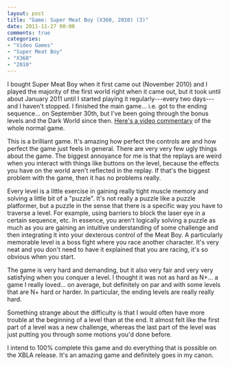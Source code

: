 ```yaml
---
layout: post
title: "Game: Super Meat Boy (X360, 2010) (3)"
date: 2011-11-27 00:00
comments: true
categories:
- "Video Games"
- "Super Meat Boy"
- "X360"
- "2010"
---
```


I bought Super Meat Boy when it first came out (November 2010) and
I played the majority of the first world right when it came out,
but it took until about January 2011 until I started playing it
regularly---every two days---and I haven't stopped.&nbsp;I
finished the main game... i.e. got to the ending sequence... on
September 30th, but I've been going through the bonus levels and
the Dark World since then. [Here's a video commentary](http://supermeatboy.com/114/SMB_COMMENTARY_VIDEO_/#b) of the whole
normal game.

This is a brilliant game. It's amazing how perfect the controls
are and how perfect the game just feels in general. There are very
very few ugly things about the game. The biggest annoyance for me
is that the replays are weird when you interact with things like
buttons on the level, because the effects you have on the world
aren't reflected in the replay. If that's the biggest problem with
the game, then it has no problems really.

Every level is a little exercise in gaining really tight muscle
memory and solving a little bit of a "puzzle". It's not really a
puzzle like a puzzle platformer, but a puzzle in the sense that
there is a specific way you have to traverse a level. For example,
using barriers to block the laser eye in a certain sequence,
etc. In essence, you aren't logically solving a puzzle as much as
you are gaining an intuitive understanding of some challenge and
then integrating it into your dexterous control of the Meat Boy. A
particularly memorable level is a boss fight where you race
another character. It's very neat and you don't need to have it
explained that you are racing, it's so obvious when you start.

The game is very hard and demanding, but it also very fair and
very very satisfying when you conquer a level. I thought it was
not as hard as N+... a game I really loved... on average, but
definitely on par and with some levels that are N+ hard or
harder. In particular, the ending levels are really really hard.

Something strange about the difficulty is that I would often have
more trouble at the beginning of a level than at the end. It
almost felt like the first part of a level was a new challenge,
whereas the last part of the level was just putting you through
some motions you'd done before.

I intend to 100% complete this game and do everything that is
possible on the XBLA release. It's an amazing game and definitely
goes in my canon.
